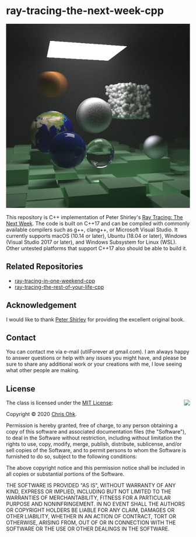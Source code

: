 # ray-tracing-the-next-week-cpp

<img src="./result.png" />

This repository is C++ implementation of Peter Shirley's [Ray Tracing: The Next Week](https://raytracing.github.io/books/RayTracingTheNextWeek.html). The code is built on C++17 and can be compiled with commonly available compilers such as g++, clang++, or Microsoft Visual Studio. It currently supports macOS (10.14 or later), Ubuntu (18.04 or later), Windows (Visual Studio 2017 or later), and Windows Subsystem for Linux (WSL). Other untested platforms that support C++17 also should be able to build it.

## Related Repositories

  * [ray-tracing-in-one-weekend-cpp](https://github.com/utilForever/ray-tracing-in-one-weekend-cpp)
  * [ray-tracing-the-rest-of-your-life-cpp](https://github.com/utilForever/ray-tracing-the-rest-of-your-life-cpp)

## Acknowledgement

I would like to thank [Peter Shirley](https://twitter.com/peter_shirley) for providing the excellent original book.

## Contact

You can contact me via e-mail (utilForever at gmail.com). I am always happy to answer questions or help with any issues you might have, and please be sure to share any additional work or your creations with me, I love seeing what other people are making.

## License

<img align="right" src="http://opensource.org/trademarks/opensource/OSI-Approved-License-100x137.png">

The class is licensed under the [MIT License](http://opensource.org/licenses/MIT):

Copyright &copy; 2020 [Chris Ohk](http://www.github.com/utilForever).

Permission is hereby granted, free of charge, to any person obtaining a copy of this software and associated documentation files (the "Software"), to deal in the Software without restriction, including without limitation the rights to use, copy, modify, merge, publish, distribute, sublicense, and/or sell copies of the Software, and to permit persons to whom the Software is furnished to do so, subject to the following conditions:

The above copyright notice and this permission notice shall be included in all copies or substantial portions of the Software.

THE SOFTWARE IS PROVIDED "AS IS", WITHOUT WARRANTY OF ANY KIND, EXPRESS OR IMPLIED, INCLUDING BUT NOT LIMITED TO THE WARRANTIES OF MERCHANTABILITY, FITNESS FOR A PARTICULAR PURPOSE AND NONINFRINGEMENT. IN NO EVENT SHALL THE AUTHORS OR COPYRIGHT HOLDERS BE LIABLE FOR ANY CLAIM, DAMAGES OR OTHER LIABILITY, WHETHER IN AN ACTION OF CONTRACT, TORT OR OTHERWISE, ARISING FROM, OUT OF OR IN CONNECTION WITH THE SOFTWARE OR THE USE OR OTHER DEALINGS IN THE SOFTWARE.